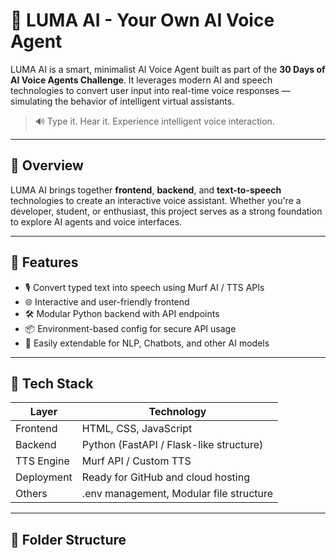 # 🤖 LUMA AI - Your Own AI Voice Agent

LUMA AI is a smart, minimalist AI Voice Agent built as part of the **30 Days of AI Voice Agents Challenge**. It leverages modern AI and speech technologies to convert user input into real-time voice responses — simulating the behavior of intelligent virtual assistants.

> 🔊 Type it. Hear it. Experience intelligent voice interaction.

---

## 🚀 Overview

LUMA AI brings together **frontend**, **backend**, and **text-to-speech** technologies to create an interactive voice assistant. Whether you're a developer, student, or enthusiast, this project serves as a strong foundation to explore AI agents and voice interfaces.

---

## 🧠 Features

- 🎙️ Convert typed text into speech using Murf AI / TTS APIs
- 🌐 Interactive and user-friendly frontend
- 🛠️ Modular Python backend with API endpoints
- 📦 Environment-based config for secure API usage
- 🔁 Easily extendable for NLP, Chatbots, and other AI models

---

## 🧰 Tech Stack

| Layer      | Technology        |
|------------|-------------------|
| Frontend   | HTML, CSS, JavaScript |
| Backend    | Python (FastAPI / Flask-like structure) |
| TTS Engine | Murf API / Custom TTS |
| Deployment | Ready for GitHub and cloud hosting |
| Others     | .env management, Modular file structure |

---

## 📁 Folder Structure



